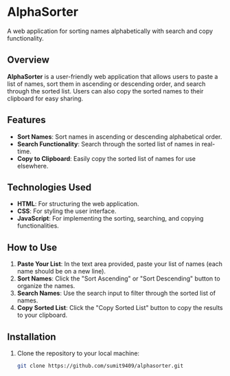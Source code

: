 # AlphaSorter

A web application for sorting names alphabetically with search and copy functionality.

## Overview

**AlphaSorter** is a user-friendly web application that allows users to paste a list of names, sort them in ascending or descending order, and search through the sorted list. Users can also copy the sorted names to their clipboard for easy sharing.

## Features

- **Sort Names**: Sort names in ascending or descending alphabetical order.
- **Search Functionality**: Search through the sorted list of names in real-time.
- **Copy to Clipboard**: Easily copy the sorted list of names for use elsewhere.

## Technologies Used

- **HTML**: For structuring the web application.
- **CSS**: For styling the user interface.
- **JavaScript**: For implementing the sorting, searching, and copying functionalities.

## How to Use

1. **Paste Your List**: In the text area provided, paste your list of names (each name should be on a new line).
2. **Sort Names**: Click the "Sort Ascending" or "Sort Descending" button to organize the names.
3. **Search Names**: Use the search input to filter through the sorted list of names.
4. **Copy Sorted List**: Click the "Copy Sorted List" button to copy the results to your clipboard.

## Installation

1. Clone the repository to your local machine:
   ```bash
   git clone https://github.com/sumit9409/alphasorter.git

